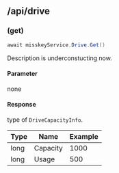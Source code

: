 ## /api/drive

### (get)
```csharp
await misskeyService.Drive.Get()
```

Description is underconstucting now.

#### Parameter
none

#### Response
type of `DriveCapacityInfo`.

|Type|Name|Example|
|-|-|-|
|long|Capacity|1000|
|long|Usage|500|
